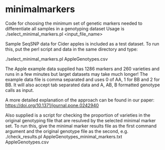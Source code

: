 # minimalmarkers
Code for choosing the minimum set of genetic markers needed to differentiate all samples in a genotyping dataset
Usage is ./select_minimal_markers.pl <input_file_name> 

Sample SeqSNP data for Cider apples is included as a test dataset.  To run this, put the perl script and data in the same directory and type:

./select_minimal_markers.pl AppleGenotypes.csv 

The Apple example data supplied has 1286 markers and 260 varieties and runs in a few minutes but larget datasets may take much longer!
The example data file is comma separated and uses 0 of AA, 1 for BB and 2 for BB.  It will also accept tab separated data and A, AB, B formatted genotype calls as input.


A more detailed explanation of the approach can be found in our paper: https://doi.org/10.1371/journal.pone.0242940



Also supplied is a script for checking the proportion of varieties in the original genotyping file that are resulved by the selected minimal marker set. 
  To run this, give the minimal marker results file as the first command argument and the original genotype file as the second, e.g.
  ./check_results.pl AppleGenotypes_minimal_markers.txt AppleGenotypes.csv

